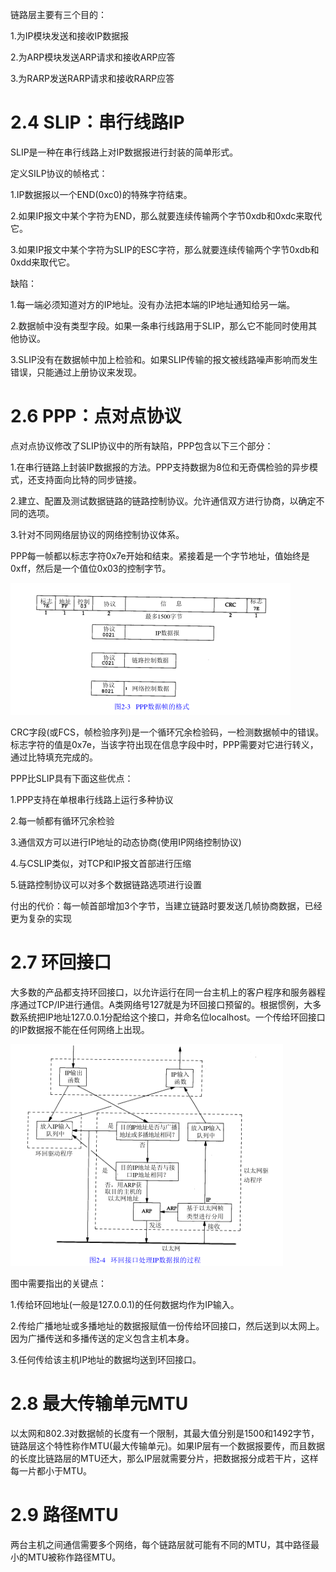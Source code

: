链路层主要有三个目的：

1.为IP模块发送和接收IP数据报

2.为ARP模块发送ARP请求和接收ARP应答

3.为RARP发送RARP请求和接收RARP应答

# 2.4 SLIP：串行线路IP

SLIP是一种在串行线路上对IP数据报进行封装的简单形式。

定义SILP协议的帧格式：

1.IP数据报以一个END(0xc0)的特殊字符结束。

2.如果IP报文中某个字符为END，那么就要连续传输两个字节0xdb和0xdc来取代它。

3.如果IP报文中某个字符为SLIP的ESC字符，那么就要连续传输两个字节0xdb和0xdd来取代它。

缺陷：

1.每一端必须知道对方的IP地址。没有办法把本端的IP地址通知给另一端。

2.数据帧中没有类型字段。如果一条串行线路用于SLIP，那么它不能同时使用其他协议。

3.SLIP没有在数据帧中加上检验和。如果SLIP传输的报文被线路噪声影响而发生错误，只能通过上册协议来发现。

# 2.6 PPP：点对点协议

点对点协议修改了SLIP协议中的所有缺陷，PPP包含以下三个部分：

1.在串行链路上封装IP数据报的方法。PPP支持数据为8位和无奇偶检验的异步模式，还支持面向比特的同步链接。

2.建立、配置及测试数据链路的链路控制协议。允许通信双方进行协商，以确定不同的选项。

3.针对不同网络层协议的网络控制协议体系。

PPP每一帧都以标志字符0x7e开始和结束。紧接着是一个字节地址，值始终是0xff，然后是一个值位0x03的控制字节。

![](image/2-3.png)

CRC字段(或FCS，帧检验序列)是一个循环冗余检验码，一检测数据帧中的错误。标志字符的值是0x7e，当该字符出现在信息字段中时，PPP需要对它进行转义，通过比特填充完成的。

PPP比SLIP具有下面这些优点：

1.PPP支持在单根串行线路上运行多种协议

2.每一帧都有循环冗余检验

3.通信双方可以进行IP地址的动态协商(使用IP网络控制协议)

4.与CSLIP类似，对TCP和IP报文首部进行压缩

5.链路控制协议可以对多个数据链路选项进行设置

付出的代价：每一帧首部增加3个字节，当建立链路时要发送几帧协商数据，已经更为复杂的实现

# 2.7 环回接口

大多数的产品都支持环回接口，以允许运行在同一台主机上的客户程序和服务器程序通过TCP/IP进行通信。A类网络号127就是为环回接口预留的。根据惯例，大多数系统把IP地址127.0.0.1分配给这个接口，并命名位localhost。一个传给环回接口的IP数据报不能在任何网络上出现。

![](image/2-4.png)

图中需要指出的关键点：

1.传给环回地址(一般是127.0.0.1)的任何数据均作为IP输入。

2.传给广播地址或多播地址的数据报赋值一份传给环回接口，然后送到以太网上。因为广播传送和多播传送的定义包含主机本身。

3.任何传给该主机IP地址的数据均送到环回接口。

# 2.8 最大传输单元MTU

以太网和802.3对数据帧的长度有一个限制，其最大值分别是1500和1492字节，链路层这个特性称作MTU(最大传输单元)。如果IP层有一个数据报要传，而且数据的长度比链路层的MTU还大，那么IP层就需要分片，把数据报分成若干片，这样每一片都小于MTU。

# 2.9 路径MTU

两台主机之间通信需要多个网络，每个链路层就可能有不同的MTU，其中路径最小的MTU被称作路径MTU。